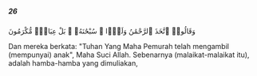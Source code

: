 ##### 26

<span class="ayah">وَقَالُوا۟ ٱتَّخَذَ ٱلرَّحْمَٰنُ وَلَدًۭا ۗ سُبْحَٰنَهُۥ ۚ بَلْ عِبَادٌۭ مُّكْرَمُونَ</span>

<span class="ayah_translation">Dan mereka berkata: "Tuhan Yang Maha Pemurah telah mengambil (mempunyai) anak", Maha Suci Allah. Sebenarnya (malaikat-malaikat itu), adalah hamba-hamba yang dimuliakan,</span>
